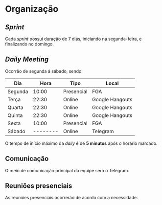 # Organização

## *Sprint* 

Cada *sprint* possui duração de 7 dias, iniciando na segunda-feira, e finalizando no domingo.

## *Daily Meeting*

Ocorrão de segunda á sábado, sendo:

| Dia  | Hora | Tipo | Local |
| -------------| -------------| -------------|  -------------|
|Segunda|10:00|Presencial| FGA
|Terça|22:30|Online| Google Hangouts
|Quarta|22:30|Online| Google Hangouts
|Quinta|22:30|Online| Google Hangouts
|Sexta|10:00|Presencial| FGA
|Sábado|--------|Online| Telegram

O tempo de início máximo da *daily* é de **5 minutos** após o horário marcado.

## Comunicação 

O meio de comunicação principal da equipe será o Telegram.

## Reuniões presenciais 

As reuniões presenciais ocorrerão de acordo com a necessidade.